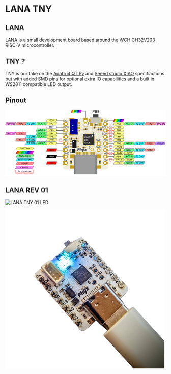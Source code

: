 # LANA TNY
## LANA
LANA is a small development board based around the [WCH CH32V203](https://www.wch-ic.com/products/CH32V203.html) RISC-V microcontroller.

## TNY ?
TNY is our take on the [Adafruit QT Py](https://www.adafruit.com/category/595) and [Seeed studio XIAO](https://wiki.seeedstudio.com/Seeeduino-XIAO/) specifiactions but with added SMD pins for optional extra IO capabilities and a built in WS2811 compatible LED output.

## Pinout
![LANA TNY 01 pinout](media/pinout.png)

## LANA REV 01
![LANA TNY 01 LED](media/LANA_01_DEFAULT.gif)

![LANA TNY 01](media/LANA_01.png)